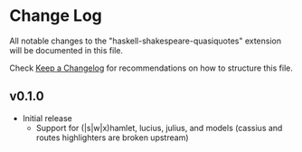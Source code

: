 # Change Log

All notable changes to the "haskell-shakespeare-quasiquotes" extension will be documented in this file.

Check [Keep a Changelog](http://keepachangelog.com/) for recommendations on how to structure this file.

## v0.1.0

- Initial release
  - Support for (|s|w|x)hamlet, lucius, julius, and models (cassius and routes highlighters are broken upstream)
